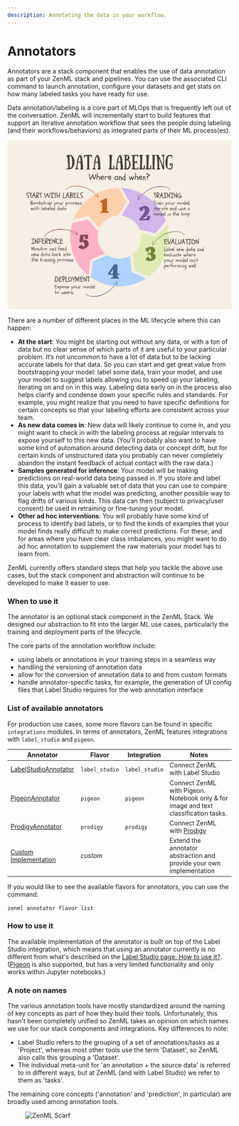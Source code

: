 ```yaml
---
description: Annotating the data in your workflow.
---
```


# Annotators

Annotators are a stack component that enables the use of data annotation as part of your ZenML stack and pipelines. You
can use the associated CLI command to launch annotation, configure your datasets and get stats on how many labeled tasks
you have ready for use.

Data annotation/labeling is a core part of MLOps that is frequently left out of the conversation. ZenML will
incrementally start to build features that support an iterative annotation workflow that sees the people doing
labeling (and their workflows/behaviors) as integrated parts of their ML process(es).

![When and where to annotate.](../../../.gitbook/assets/annotation-when-where.png)

There are a number of different places in the ML lifecycle where this can happen:

* **At the start**: You might be starting out without any data, or with a ton of data but no clear sense of which parts
  of it are useful to your particular problem. It’s not uncommon to have a lot of data but to be lacking accurate labels
  for that data. So you can start and get great value from bootstrapping your model: label some data, train your model,
  and use your model to suggest labels allowing you to speed up your labeling, iterating on and on in this way. Labeling
  data early on in the process also helps clarify and condense down your specific rules and standards. For example, you
  might realize that you need to have specific definitions for certain concepts so that your labeling efforts are
  consistent across your team.
* **As new data comes in**: New data will likely continue to come in, and you might want to check in with the labeling
  process at regular intervals to expose yourself to this new data. (You’ll probably also want to have some kind of
  automation around detecting data or concept drift, but for certain kinds of unstructured data you probably can never
  completely abandon the instant feedback of actual contact with the raw data.)
* **Samples generated for inference**: Your model will be making predictions on real-world data being passed in. If you
  store and label this data, you’ll gain a valuable set of data that you can use to compare your labels with what the
  model was predicting, another possible way to flag drifts of various kinds. This data can then (subject to
  privacy/user consent) be used in retraining or fine-tuning your model.
* **Other ad hoc interventions**: You will probably have some kind of process to identify bad labels, or to find the
  kinds of examples that your model finds really difficult to make correct predictions. For these, and for areas where
  you have clear class imbalances, you might want to do ad hoc annotation to supplement the raw materials your model has
  to learn from.

ZenML currently offers standard steps that help you tackle the above use cases, but the stack component and abstraction
will continue to be developed to make it easier to use.

### When to use it

The annotator is an optional stack component in the ZenML Stack. We designed our abstraction to fit into the larger ML
use cases, particularly the training and deployment parts of the lifecycle.

The core parts of the annotation workflow include:

* using labels or annotations in your training steps in a seamless way
* handling the versioning of annotation data
* allow for the conversion of annotation data to and from custom formats
* handle annotator-specific tasks, for example, the generation of UI config files that Label Studio requires for the web
  annotation interface

### List of available annotators

For production use cases, some more flavors can be found in specific `integrations` modules. In terms of annotators,
ZenML features integrations with `label_studio` and `pigeon`.

| Annotator                               | Flavor         | Integration    | Notes                                                                |
|-----------------------------------------|----------------|----------------|----------------------------------------------------------------------|
| [LabelStudioAnnotator](label-studio.md) | `label_studio` | `label_studio` | Connect ZenML with Label Studio                                      |
| [PigeonAnnotator](pigeon.md) | `pigeon` | `pigeon` | Connect ZenML with Pigeon. Notebook only & for image and text classification tasks.      |
| [ProdigyAnnotator](prodigy.md)           | `prodigy`       | `prodigy`       | Connect ZenML with [Prodigy](https://prodi.gy/)                                             |
| [Custom Implementation](custom.md)      | _custom_       |                | Extend the annotator abstraction and provide your own implementation |

If you would like to see the available flavors for annotators, you can use the command:

```shell
zenml annotator flavor list
```

### How to use it

The available implementation of the annotator is built on top of the Label
Studio integration, which means that using an annotator currently is no
different from what's described on the [Label Studio page: How to use
it?](label-studio.md#how-do-you-use-it). ([Pigeon](pigeon.md) is also supported, but has a
very limited functionality and only works within Jupyter notebooks.)

### A note on names

The various annotation tools have mostly standardized around the naming of key concepts as part of how they build their
tools. Unfortunately, this hasn't been completely unified so ZenML takes an opinion on which names we use for our stack
components and integrations. Key differences to note:

* Label Studio refers to the grouping of a set of annotations/tasks as a 'Project', whereas most other tools use the
  term 'Dataset', so ZenML also calls this grouping a 'Dataset'.
* The individual meta-unit for 'an annotation + the source data' is referred to in different ways, but at ZenML (and
  with Label Studio) we refer to them as 'tasks'.

The remaining core concepts ('annotation' and 'prediction', in particular) are broadly used among annotation tools.

<!-- For scarf -->
<figure><img alt="ZenML Scarf" referrerpolicy="no-referrer-when-downgrade" src="https://static.scarf.sh/a.png?x-pxid=f0b4f458-0a54-4fcd-aa95-d5ee424815bc" /></figure>
